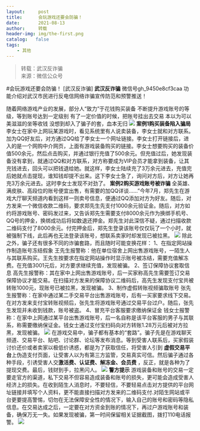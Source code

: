 ```yaml
---
layout:     post
title:      会玩游戏还要会防骗！
date:       2021-08-13
author:     转载
header-img: img/the-first.png
catalog:   false
tags:
    - 其他
---
```


<blockquote><p>转载：武汉反诈骗<br>
来源：微信公众号</p></blockquote>

#会玩游戏还要会防骗！
[武汉反诈骗]
**武汉反诈骗**
微信号gh_9450e8cf3caa
功能介绍对武汉市民进行反电信网络诈骗宣传防范和预警推送！

随着网络游戏产业的发展，部分人“致力”于花钱购买装备
不断提升游戏账号的等级，等到账号达到一定级别
有了一定价值的时候，把账号挂出去交易
本以为可以美滋滋的坐等收钱
没想到却入了骗子的套，血本无归
![]({{site.baseurl}}/postimg/8wBAcE4t1v6LXhpb7OHgV1EqPPQWialxcxvaQSbfYSHzhz72wvYrxLbtaIQicqJZ69wicKExb3ia9gdtL6y4W6aVrg.jpeg)
**案例1购买装备陷入骗局**
李女士在家中上网玩某游戏时，看见系统里有人说卖装备，李女士就和对方联系。加为QQ好友后，对方通过QQ给了李女士一个网址链接。李女士打开链接后，进入的是一个网购中介网页，上面有游戏装备购买的链接。李女士想要购买的装备价值500余元，然后点击购买，并通过银行充值了500余元。但充值过后，她发现装备没有拿到，就通过QQ和对方联系，对方称要成为VIP会员才能拿到装备，让其充钱进去，回头可以把钱退给她。就这样，李女士陆续充了3万余元进去，充值完后她就点击提现，谁知钱却提不出来。这下李女士急了，询问对方后，对方让她再充3万余元进去。这时李女士发现不对劲了。
**案例2购买游戏账号被诈骗**
全英雄、满皮肤、高段位的账号便宜出售，有需要的加QQ详谈……”今年7月，郑先生在游戏大厅聊天频道内看到这样一则卖号信息，便通过QQ添加对方为好友。随后，对方发来一个微信收款二维码，要求郑先生先支付1000余元验证金。随后，对方如约将游戏账号、密码发过来，又告诉郑先生需要支付8000余元作为换绑手机号、QQ号的押金，换绑成功后将如数退还押金。郑先生对此深信不疑，通过扫描收款二维码支付了8000余元。付完押金后，郑先生登录该账号仅仅玩了一个小时，就被强制下线，此后再也无法登录该账号，想联系卖家时却发现已被拉黑。
![]({{site.baseurl}}/postimg/iclHaiaLdCJKlfLq1VRUzQ25d3U4WicEWqqjd5l2SagqyAOMZXUrEkWsPHmdrMz0lEr7q9jkjluGSBKC49QQBvbQw.jpeg)
除此之外，骗子还有很多不同的诈骗套路，而且随时可能变换花样：
1、在指定网站操作制造账号冻结假象
王先生报警称：他在单位宿舍上网出售游戏账号，一陌生人与其联系购买。王先生按要求在指定网站操作时显示账号被冻结，需要充值解冻费。在充值3001元后，对方要求继续充值，发现被骗。
2、签订保障协议套取信息
高先生报警称：其在家中上网出售游戏账号，后一买家称高先生需要签订交易保障协议才能交易。在扫描对方发来的保障协议二维码后，高先生发现支付宝共被转账1000元，现账号已被拉黑，发现被骗。
3、制作虚假转账视频骗取账号
张先生报警称：在家中通过某二手交易平台出售游戏账号，后有一买家要求线下交易。在对方发来支付宝转账视频后，张先生将游戏账号通过交易平台过户。随后，张先生发现并未收到钱款，账号被盗。
4、冒充平台客服要求缴纳保证金
钱女士报警称：在家中上网通过某平台出售游戏账号，后一名自称是该平台客服的男子与其联系，称需要缴纳保证金。钱女士通过支付宝扫码向对方转账1.28万元后被对方拉黑，发现被骗。
![]({{site.baseurl}}/postimg/iclHaiaLdCJKlfLq1VRUzQ25d3U4WicEWqq8iatj3zK8EDgVOicbKR9eduXyy0Uuyibm5uIObe9aXicttDuZTxbdn5NsA.jpeg)
在游戏交易中，骗子都有基本的“套路”。骗子先是在游戏聊天频道、交易平台、贴吧、讨论群、论坛等发布消息。等到受害人联系后，买家假装讨价还价或者卖家以极低价诱惑，都是为了获取信任，将受害人引到
**虚假交易平台**上伪造支付页面，让受害人以为有第三方监管，交易真实可信。然后骗子通过各种手段，引诱受害人交**激活费、认证费、解冻金、会员费**
，反正，就是各种为了提现交费。最后，钱财到手，拉黑闪人。
![]({{site.baseurl}}/postimg/8wBAcE4t1v6rzeEH2icCjuibCzH1raebgrS7TSbQydjetGTbcCS3VvkaSltOjHdCuHE0hVbofB3yE1Koe8KyTF4Q.gif)
**警方提示**
游戏装备和账号的交易一定要走官方的渠道，私下交易不但容易造成装备和账号的损失，更可能会造成受害人经济上的损失。在收到陌生人消息时，不要轻信，不要轻易点击对方提供的平台网址链接并填写个人资料，更不能直接扫描对方发来的二维码支付.对陌生网站或平台更要提高警惕，切勿在无法保障安全性的情况下，输入自己的账号和密码等隐私信息。在交易达成之后，一定要在对方资金到账的情况下，再过户游戏账号和装备，确保万无一失。如果发现被骗，第一时间保留相关证据截图，拨打110电话报警。
![]({{site.baseurl}}/postimg/8wBAcE4t1v6LXhpb7OHgV1EqPPQWialxcQocbUnljJhAbKxSH1ANoD89kZGdAt6l7FESpyWX2icdLxMiaqX5ick4sw.jpeg)
